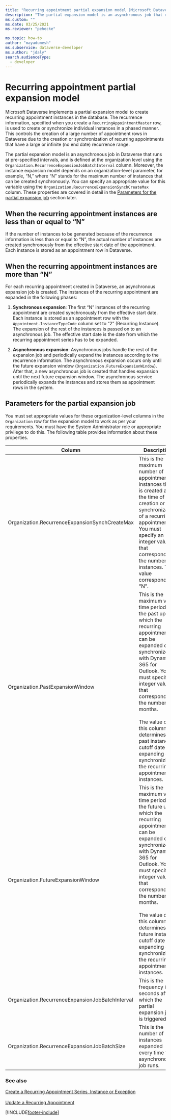 ```yaml
---
title: "Recurring appointment partial expansion model (Microsoft Dataverse) | Microsoft Docs" 
description: "The partial expansion model is an asynchronous job that runs at pre-specified intervals, defined at the organization level, and used to create recurring appointment instances." 
ms.custom: ""
ms.date: 03/25/2021
ms.reviewer: "pehecke"

ms.topic: how-to
author: "mayadumesh" 
ms.subservice: dataverse-developer
ms.author: "jdaly"
search.audienceType: 
  - developer
---
```

# Recurring appointment partial expansion model

Microsoft Dataverse implements a partial expansion model to create recurring appointment instances in the database. The recurrence information, specified when you create a `RecurringAppointmentMaster` row, is used to create or synchronize individual instances in a phased manner. This controls the creation of a large number of appointment rows in Dataverse due to the creation or synchronization of recurring appointments that have a large or infinite (no end date) recurrence range.  

 The partial expansion model is an asynchronous job in Dataverse that runs at pre-specified intervals, and is defined at the organization level using the `Organization.RecurrenceExpansionJobBatchInterval` column. Moreover, the instance expansion model depends on an organization-level parameter, for example, “N,” where “N” stands for the maximum number of instances that can be created synchronously. You can specify an appropriate value for this variable using the `Organization.RecurrenceExpansionSynchCreateMax` column. These properties are covered in detail in the [Parameters for the partial expansion job](#Parameter) section later.  

<a name="Scenario1"></a>   
## When the recurring appointment instances are less than or equal to “N”  
 If the number of instances to be generated because of the recurrence information is less than or equal to “N”, the actual number of instances are created synchronously from the effective start date of the appointment. Each instance is stored as an appointment row in Dataverse.  

<a name="Scenario2"></a>   

## When the recurring appointment instances are more than “N”  
 For each recurring appointment created in Dataverse, an asynchronous expansion job is created. The instances of the recurring appointment are expanded in the following phases:  

1. **Synchronous expansion**: The first “N” instances of the recurring appointment are created synchronously from the effective start date. Each instance is stored as an appointment row with the `Appointment.InstanceTypeCode` column set to “2” (Recurring Instance). The expansion of the rest of the instances is passed on to an asynchronous job. The effective start date is the date from which the recurring appointment series has to be expanded.  

2. **Asynchronous expansion**: Asynchronous jobs handle the rest of the expansion job and periodically expand the instances according to the recurrence information. The asynchronous expansion occurs only until the future expansion window (`Organization.FutureExpansionWindow`). After that, a new asynchronous job is created that handles expansion until the next future expansion window. The asynchronous service periodically expands the instances and stores them as appointment rows in the system.  

<a name="Parameter"></a>   
## Parameters for the partial expansion job  
 You must set appropriate values for these organization-level columns in the `Organization` row for the expansion model to work as per your requirements. You must have the System Administrator role or appropriate privilege to do this. The following table provides information about these properties.  


|                    Column                     |                                                                                                                                                                                                                    Description                                                                                                                                                                                                                    |
|--------------------------------------------------|---------------------------------------------------------------------------------------------------------------------------------------------------------------------------------------------------------------------------------------------------------------------------------------------------------------------------------------------------------------------------------------------------------------------------------------------------|
|  Organization.RecurrenceExpansionSynchCreateMax  |                                                                                             This is the maximum number of appointment instances that is created at the time of creation or synchronization of a recurring appointment. You must specify an integer value that corresponds to the number of instances. This value corresponds to “N”.                                                                                              |
|         Organization.PastExpansionWindow         |    This is the maximum valid time period in the past up to which the recurring appointments can be expanded or synchronized with Dynamics 365 for Outlook. You must specify an integer value that corresponds to the number of months.<br /><br /> The value of this column determines the past instance cutoff date for expanding or synchronizing the recurring appointment instances.    |
|        Organization.FutureExpansionWindow        | This is the maximum valid time period in the future up to which the recurring appointments can be expanded or synchronized with Dynamics 365 for Outlook. You must specify an integer value that corresponds to the number of months.<br /><br /> The value of this column determines the future instance cutoff date for expanding or synchronizing the recurring appointment instances. |
| Organization.RecurrenceExpansionJobBatchInterval |                                                                                                                                                                               This is the frequency in seconds after which the partial expansion job is triggered.                                                                                                                                                                                |
|   Organization.RecurrenceExpansionJobBatchSize   |                                                                                                                                                                                  This is the number of instances expanded every time the asynchronous job runs.                                                                                                                                                                                   |

### See also  
    
 [Create a Recurring Appointment Series, Instance or Exception](create-recurring-appointment-series-instance-exception.md)<br/>   
 [Update a Recurring Appointment](update-recurring-appointment.md)


[!INCLUDE[footer-include](../../includes/footer-banner.md)]
